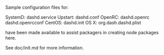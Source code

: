 Sample configuration files for:

SystemD: dashd.service
Upstart: dashd.conf
OpenRC:  dashd.openrc
         dashd.openrcconf
CentOS:  dashd.init
OS X:    org.dash.dashd.plist

have been made available to assist packagers in creating node packages here.

See doc/init.md for more information.
